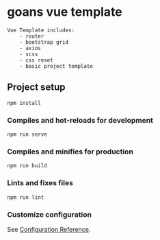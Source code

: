 # goans vue template
```
Vue Template includes:
    - router
    - bootstrap grid
    - axios
    - scss
    - css reset
    - basic project template
```

## Project setup
```
npm install
```

### Compiles and hot-reloads for development
```
npm run serve
```

### Compiles and minifies for production
```
npm run build
```

### Lints and fixes files
```
npm run lint
```

### Customize configuration
See [Configuration Reference](https://cli.vuejs.org/config/).
